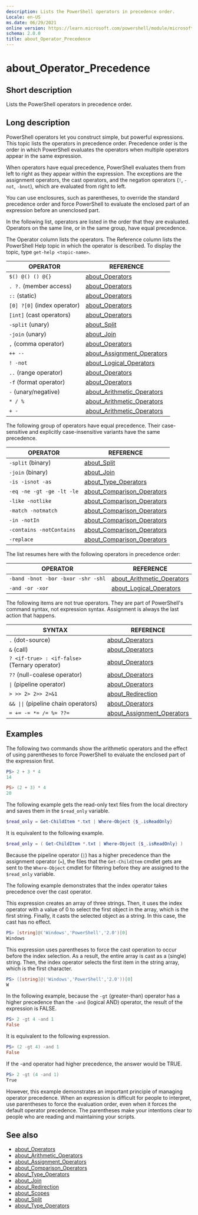 ```yaml
---
description: Lists the PowerShell operators in precedence order.
Locale: en-US
ms.date: 06/29/2021
online version: https://learn.microsoft.com/powershell/module/microsoft.powershell.core/about/about_operator_precedence?view=powershell-7.5&WT.mc_id=ps-gethelp
schema: 2.0.0
title: about_Operator_Precedence
---
```

# about_Operator_Precedence

## Short description
Lists the PowerShell operators in precedence order.

## Long description

PowerShell operators let you construct simple, but powerful expressions. This
topic lists the operators in precedence order. Precedence order is the order in
which PowerShell evaluates the operators when multiple operators appear in the
same expression.

When operators have equal precedence, PowerShell evaluates them from left to
right as they appear within the expression. The exceptions are the assignment
operators, the cast operators, and the negation operators (`!`, `-not`,
`-bnot`), which are evaluated from right to left.

You can use enclosures, such as parentheses, to override the standard
precedence order and force PowerShell to evaluate the enclosed part of an
expression before an unenclosed part.

In the following list, operators are listed in the order that they are
evaluated. Operators on the same line, or in the same group, have equal
precedence.

The Operator column lists the operators. The Reference column lists the
PowerShell Help topic in which the operator is described. To display the topic,
type `get-help <topic-name>`.

|          OPERATOR           |              REFERENCE               |
| --------------------------- | ------------------------------------ |
| `$() @() () @{}`            | [about_Operators][ops]               |
| `. ?.` (member access)      | [about_Operators][ops]               |
| `::` (static)               | [about_Operators][ops]               |
| `[0] ?[0]` (index operator) | [about_Operators][ops]               |
| `[int]` (cast operators)    | [about_Operators][ops]               |
| `-split` (unary)            | [about_Split][split]                 |
| `-join` (unary)             | [about_Join][join]                   |
| `,` (comma operator)        | [about_Operators][ops]               |
| `++ --`                     | [about_Assignment_Operators][assign] |
| `! -not`                    | [about_Logical_Operators][logic]     |
| `..` (range operator)       | [about_Operators][ops]               |
| `-f` (format operator)      | [about_Operators][ops]               |
| `-` (unary/negative)        | [about_Arithmetic_Operators][math]   |
| `* / %`                     | [about_Arithmetic_Operators][math]   |
| `+ -`                       | [about_Arithmetic_Operators][math]   |

The following group of operators have equal precedence. Their case-sensitive
and explicitly case-insensitive variants have the same precedence.

|         OPERATOR          |               REFERENCE               |
| ------------------------- | ------------------------------------- |
| `-split` (binary)         | [about_Split][split]                  |
| `-join` (binary)          | [about_Join][join]                    |
| `-is -isnot -as`          | [about_Type_Operators][type]          |
| `-eq -ne -gt -ge -lt -le` | [about_Comparison_Operators][compare] |
| `-like -notlike`          | [about_Comparison_Operators][compare] |
| `-match -notmatch`        | [about_Comparison_Operators][compare] |
| `-in -notIn`              | [about_Comparison_Operators][compare] |
| `-contains -notContains`  | [about_Comparison_Operators][compare] |
| `-replace`                | [about_Comparison_Operators][compare] |

The list resumes here with the following operators in precedence
order:

|              OPERATOR              |             REFERENCE              |
| ---------------------------------- | ---------------------------------- |
| `-band -bnot -bor -bxor -shr -shl` | [about_Arithmetic_Operators][math] |
| `-and -or -xor`                    | [about_Logical_Operators][logic]   |

The following items are not true operators. They are part of PowerShell's
command syntax, not expression syntax. Assignment is always the last action
that happens.

|                         SYNTAX                          |              REFERENCE               |
| ------------------------------------------------------- | ------------------------------------ |
| `.` (dot-source)                                        | [about_Operators][ops]               |
| `&` (call)                                              | [about_Operators][ops]               |
| `? <if-true> : <if-false>` (Ternary operator)           | [about_Operators][ops]               |
| `??` (null-coalese operator)                            | [about_Operators][ops]               |
| <code>&#124;</code> (pipeline operator)                 | [about_Operators][ops]               |
| `> >> 2> 2>> 2>&1`                                      | [about_Redirection][redir]           |
| <code>&& &#124;&#124;</code> (pipeline chain operators) | [about_Operators][ops]               |
| `= += -= *= /= %= ??=`                                  | [about_Assignment_Operators][assign] |

## Examples

The following two commands show the arithmetic operators and the effect of
using parentheses to force PowerShell to evaluate the enclosed part of the
expression first.

```powershell
PS> 2 + 3 * 4
14

PS> (2 + 3) * 4
20
```

The following example gets the read-only text files from the local directory
and saves them in the `$read_only` variable.

```powershell
$read_only = Get-ChildItem *.txt | Where-Object {$_.isReadOnly}
```

It is equivalent to the following example.

```powershell
$read_only = ( Get-ChildItem *.txt | Where-Object {$_.isReadOnly} )
```

Because the pipeline operator (`|`) has a higher precedence than the assignment
operator (`=`), the files that the `Get-ChildItem` cmdlet gets are sent to the
`Where-Object` cmdlet for filtering before they are assigned to the `$read_only`
variable.

The following example demonstrates that the index operator takes precedence
over the cast operator.

This expression creates an array of three strings. Then, it uses the index
operator with a value of 0 to select the first object in the array, which is
the first string. Finally, it casts the selected object as a string. In this
case, the cast has no effect.

```powershell
PS> [string]@('Windows','PowerShell','2.0')[0]
Windows
```

This expression uses parentheses to force the cast operation to occur before
the index selection. As a result, the entire array is cast as a (single)
string. Then, the index operator selects the first item in the string array,
which is the first character.

```powershell
PS> ([string]@('Windows','PowerShell','2.0'))[0]
W
```

In the following example, because the `-gt` (greater-than) operator has a
higher precedence than the `-and` (logical AND) operator, the result of the
expression is FALSE.

```powershell
PS> 2 -gt 4 -and 1
False
```

It is equivalent to the following expression.

```powershell
PS> (2 -gt 4) -and 1
False
```

If the -and operator had higher precedence, the answer would be TRUE.

```powershell
PS> 2 -gt (4 -and 1)
True
```

However, this example demonstrates an important principle of managing operator
precedence. When an expression is difficult for people to interpret, use
parentheses to force the evaluation order, even when it forces the default
operator precedence. The parentheses make your intentions clear to people who
are reading and maintaining your scripts.

## See also

- [about_Operators][ops]
- [about_Arithmetic_Operators][math]
- [about_Assignment_Operators][assign]
- [about_Comparison_Operators][compare]
- [about_Type_Operators][type]
- [about_Join][join]
- [about_Redirection][redir]
- [about_Scopes][scopes]
- [about_Split][split]
- [about_Type_Operators][type]

<!-- reference links -->
[math]: about_Arithmetic_Operators.md
[assign]: about_Assignment_Operators.md
[compare]: about_Comparison_Operators.md
[join]: about_Join.md
[logic]: about_logical_operators.md
[ops]: about_Operators.md
[redir]: about_Redirection.md
[scopes]: about_Scopes.md
[split]: about_Split.md
[type]: about_Type_Operators.md
